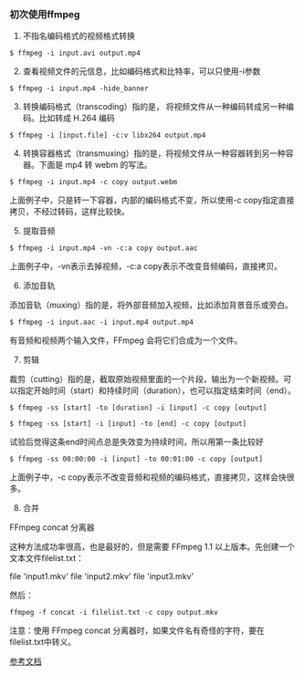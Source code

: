 ### 初次使用ffmpeg

1. 不指名编码格式的视频格式转换

```
$ ffmpeg -i input.avi output.mp4
```

2. 查看视频文件的元信息，比如编码格式和比特率，可以只使用-i参数

```
$ ffmpeg -i input.mp4 -hide_banner
```

3. 转换编码格式（transcoding）指的是， 将视频文件从一种编码转成另一种编码。比如转成 H.264 编码

```
$ ffmpeg -i [input.file] -c:v libx264 output.mp4
```

4. 转换容器格式（transmuxing）指的是，将视频文件从一种容器转到另一种容器。下面是 mp4 转 webm 的写法。

```
$ ffmpeg -i input.mp4 -c copy output.webm
```

上面例子中，只是转一下容器，内部的编码格式不变，所以使用-c copy指定直接拷贝，不经过转码，这样比较快。

5. 提取音频

```
$ ffmpeg -i input.mp4 -vn -c:a copy output.aac
```

上面例子中，-vn表示去掉视频，-c:a copy表示不改变音频编码，直接拷贝。

6. 添加音轨

添加音轨（muxing）指的是，将外部音频加入视频，比如添加背景音乐或旁白。

```
$ ffmpeg -i input.aac -i input.mp4 output.mp4
```

有音频和视频两个输入文件，FFmpeg 会将它们合成为一个文件。

7. 剪辑

裁剪（cutting）指的是，截取原始视频里面的一个片段，输出为一个新视频。可以指定开始时间（start）和持续时间（duration），也可以指定结束时间（end）。

```
$ ffmpeg -ss [start] -to [duration] -i [input] -c copy [output]
```

```
$ ffmpeg -ss [start] -i [input] -to [end] -c copy [output]
```
试验后觉得这条end时间点总是失效变为持续时间，所以用第一条比较好

```
$ ffmpeg -ss 00:00:00 -i [input] -to 00:01:00 -c copy [output]
```

上面例子中，-c copy表示不改变音频和视频的编码格式，直接拷贝，这样会快很多。

8. 合并

FFmpeg concat 分离器

这种方法成功率很高，也是最好的，但是需要 FFmpeg 1.1 以上版本。先创建一个文本文件filelist.txt：

file 'input1.mkv'
file 'input2.mkv'
file 'input3.mkv'

然后：

```
ffmpeg -f concat -i filelist.txt -c copy output.mkv
```

注意：使用 FFmpeg concat 分离器时，如果文件名有奇怪的字符，要在 filelist.txt中转义。

[参考文档](http://www.ruanyifeng.com/blog/2020/01/ffmpeg.html)